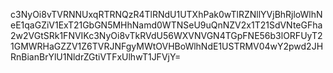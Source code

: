 c3NyOi8vTVRNNUxqRTRNQzR4TlRNdU1UTXhPak0wTlRZNllYVjBhRjloWlhNeE1qaGZiV1ExT21GbGN5MHhNamd0WTNSeU9uQnNZV2x1T21SdVNteGFha2w2VGtSRk1FNVIKc3NyOi8vTkRVdU56WXVNVGN4TGpFNE56b3lORFUyT21GMWRHaGZZV1Z6TVRJNFgyMWtOVHBoWlhNdE1USTRMV04wY2pwd2JHRnBianBrYlU1NldrZGtiVTFxUlhwT1JFVjY=
